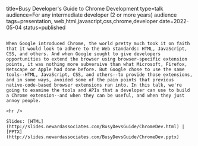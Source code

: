 title=Busy Developer's Guide to Chrome Development
type=talk
audience=For any intermediate developer (2 or more years) audience
tags=presentation, web,html,javascript,css,chrome,developer
date=2022-05-04
status=published
~~~~~~

When Google introduced Chrome, the world pretty much took it on faith that it would look to adhere to the Web standards: HTML, JavaScript, CSS, and others. And when Google sought to give developers opportunities to extend the browser using browser-specific extension points, it was nothing more subversive than what Microsoft, Firefox, Netscape or Apple had done before. But Google chose to use the same tools--HTML, JavaScript, CSS, and others--to provide those extensions, and in some ways, avoided some of the pain points that previous native-code-based browser extensions ran into. In this talk, we're going to examine the tools and APIs that a developer can use to build a Chrome extension--and when they can be useful, and when they just annoy people.
    
<hr />

Slides: [HTML](http://slides.newardassociates.com/BusyDevsGuide/ChromeDev.html) | [PPTX](http://slides.newardassociates.com/BusyDevsGuide/ChromeDev.pptx)
